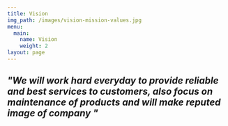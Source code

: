 ```yaml
---
title: Vision
img_path: /images/vision-mission-values.jpg
menu:
  main:
    name: Vision
    weight: 2
layout: page
---
```

## _**"We will work hard everyday to provide reliable and best services to customers, also focus on maintenance of products and will make reputed image of company "**_
